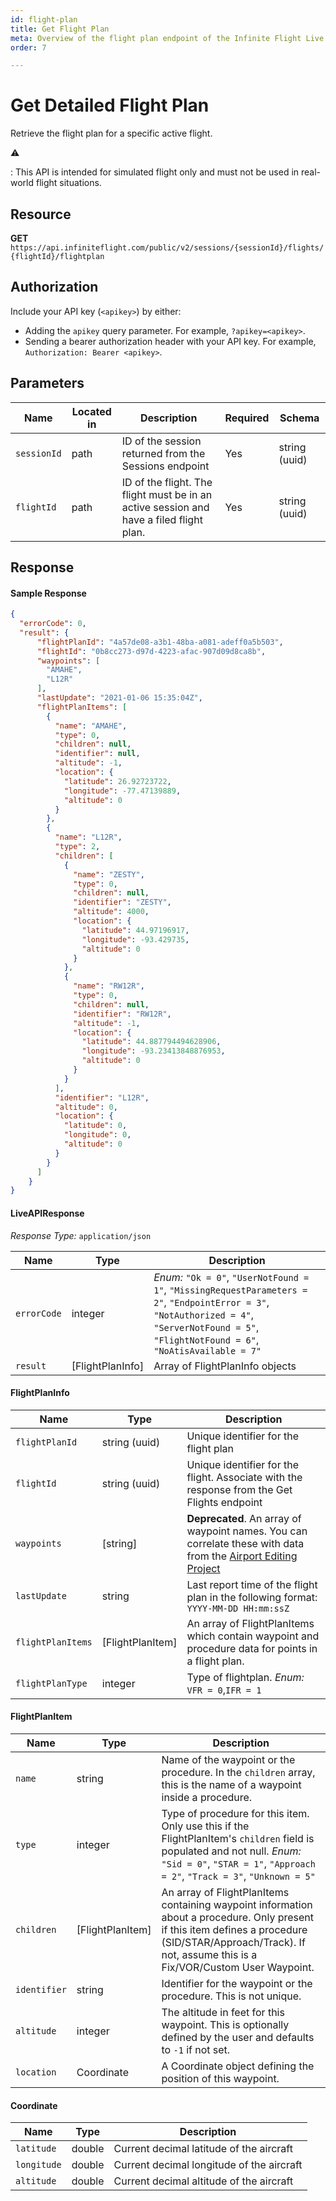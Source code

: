 ```yaml
---
id: flight-plan
title: Get Flight Plan
meta: Overview of the flight plan endpoint of the Infinite Flight Live API
order: 7

---
```


# Get Detailed Flight Plan

Retrieve the flight plan for a specific active flight.

⚠️

: This API is intended for simulated flight only and must not be used in real-world flight situations.

## Resource

**GET** `https://api.infiniteflight.com/public/v2/sessions/{sessionId}/flights/{flightId}/flightplan`

## Authorization

Include your API key (`<apikey>`) by either:

- Adding the `apikey` query parameter. For example, `?apikey=<apikey>`.
- Sending a bearer authorization header with your API key. For example, `Authorization: Bearer <apikey>`.

## Parameters

| Name       | Located in | Description                                                  | Required | Schema        |
| ---------- | ---------- | ------------------------------------------------------------ | -------- | ------------- |
| `sessionId` | path       | ID of the session returned from the Sessions endpoint | Yes      | string (uuid) |
| `flightId` | path       | ID of the flight. The flight must be in an active session and have a filed flight plan. | Yes      | string (uuid) |

## Response

#### Sample Response

```json
{
  "errorCode": 0,
  "result": {
      "flightPlanId": "4a57de08-a3b1-48ba-a081-adeff0a5b503",
      "flightId": "0b8cc273-d97d-4223-afac-907d09d8ca8b",
      "waypoints": [
        "AMAHE",
        "L12R"
      ],
      "lastUpdate": "2021-01-06 15:35:04Z",
      "flightPlanItems": [
        {
          "name": "AMAHE",
          "type": 0,
          "children": null,
          "identifier": null,
          "altitude": -1,
          "location": {
            "latitude": 26.92723722,
            "longitude": -77.47139889,
            "altitude": 0
          }
        },
        {
          "name": "L12R",
          "type": 2,
          "children": [
            {
              "name": "ZESTY",
              "type": 0,
              "children": null,
              "identifier": "ZESTY",
              "altitude": 4000,
              "location": {
                "latitude": 44.97196917,
                "longitude": -93.429735,
                "altitude": 0
              }
            },
            {
              "name": "RW12R",
              "type": 0,
              "children": null,
              "identifier": "RW12R",
              "altitude": -1,
              "location": {
                "latitude": 44.887794494628906,
                "longitude": -93.23413848876953,
                "altitude": 0
              }
            }
          ],
          "identifier": "L12R",
          "altitude": 0,
          "location": {
            "latitude": 0,
            "longitude": 0,
            "altitude": 0
          }
        }
      ]
    }
}
```

#### LiveAPIResponse

*Response Type:* `application/json`

| Name        | Type             | Description                                                  |
| ----------- | ---------------- | ------------------------------------------------------------ |
| `errorCode` | integer          | _Enum:_ `"Ok = 0"`, `"UserNotFound = 1"`, `"MissingRequestParameters = 2"`, `"EndpointError = 3"`, `"NotAuthorized = 4"`, `"ServerNotFound = 5"`, `"FlightNotFound = 6"`, `"NoAtisAvailable = 7"` |
| `result`    | [FlightPlanInfo] | Array of FlightPlanInfo objects                              |

#### FlightPlanInfo

| Name              | Type             | Description                                                  |
| ----------------- | ---------------- | ------------------------------------------------------------ |
| `flightPlanId`    | string (uuid)    | Unique identifier for the flight plan                        |
| `flightId`        | string (uuid)    | Unique identifier for the flight. Associate with the response from the Get Flights endpoint |
| `waypoints`       | [string]         | **Deprecated**. An array of waypoint names. You can correlate these with data from the [Airport Editing Project](https://github.com/infiniteflightairportediting/) |
| `lastUpdate`      | string           | Last report time of the flight plan in the following format: `YYYY-MM-DD HH:mm:ssZ` |
| `flightPlanItems` | [FlightPlanItem] | An array of FlightPlanItems which contain waypoint and procedure data for points in a flight plan. |
|`flightPlanType`|integer|Type of flightplan. *Enum:* `VFR = 0`,`IFR = 1`|

#### FlightPlanItem

| Name         | Type             | Description                                                  |
| ------------ | ---------------- | ------------------------------------------------------------ |
| `name`       | string           | Name of the waypoint or the procedure. In the `children` array, this is the name of a waypoint inside a procedure. |
| `type`       | integer          | Type of procedure for this item. Only use this if the FlightPlanItem's `children` field is populated and not null. *Enum:* `"Sid = 0"`, `"STAR = 1"`,  `"Approach = 2"`, `"Track = 3"`, `"Unknown = 5"` |
| `children`   | [FlightPlanItem] | An array of FlightPlanItems containing waypoint information about a procedure. Only present if this item defines a procedure (SID/STAR/Approach/Track). If not, assume this is a Fix/VOR/Custom User Waypoint. |
| `identifier` | string           | Identifier for the waypoint or the procedure. This is not unique. |
| `altitude`   | integer          | The altitude in feet for this waypoint. This is optionally defined by the user and defaults to `-1` if not set. |
| `location`   | Coordinate       | A Coordinate object defining the position of this waypoint.  |

#### Coordinate

| Name        | Type   | Description                               |
| ----------- | ------ | ----------------------------------------- |
| `latitude`  | double | Current decimal latitude of the aircraft  |
| `longitude` | double | Current decimal longitude of the aircraft |
| `altitude`  | double | Current decimal altitude of the aircraft  |